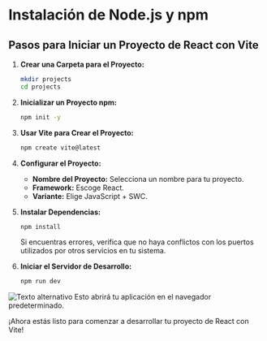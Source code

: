 # Instalación de Node.js y npm

## Pasos para Iniciar un Proyecto de React con Vite

1. **Crear una Carpeta para el Proyecto:**
    ```bash
    mkdir projects
    cd projects
    ```

2. **Inicializar un Proyecto npm:**
    ```bash
    npm init -y
    ```

3. **Usar Vite para Crear el Proyecto:**
    ```bash
    npm create vite@latest
    ```

4. **Configurar el Proyecto:**
   - **Nombre del Proyecto:** Selecciona un nombre para tu proyecto.
   - **Framework:** Escoge React.
   - **Variante:** Elige JavaScript + SWC.

5. **Instalar Dependencias:**
    ```bash
    npm install
    ```

   Si encuentras errores, verifica que no haya conflictos con los puertos utilizados por otros servicios en tu sistema.

6. **Iniciar el Servidor de Desarrollo:**
    ```bash
    npm run dev
    ```

![Texto alternativo](./imagen.png)
   Esto abrirá tu aplicación en el navegador predeterminado.

¡Ahora estás listo para comenzar a desarrollar tu proyecto de React con Vite!
